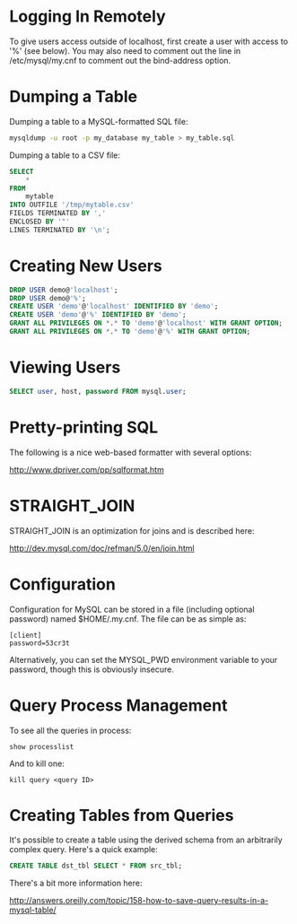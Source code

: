 Logging In Remotely
====

To give users access outside of localhost, first create a user with access to '%' (see below). You may also need to comment out the line in /etc/mysql/my.cnf to comment out the bind-address option.

Dumping a Table
====

Dumping a table to a MySQL-formatted SQL file:

```bash
mysqldump -u root -p my_database my_table > my_table.sql
```

Dumping a table to a CSV file:

```sql
SELECT
    *
FROM
    mytable
INTO OUTFILE '/tmp/mytable.csv'
FIELDS TERMINATED BY ','
ENCLOSED BY '"'
LINES TERMINATED BY '\n';
```

Creating New Users
====

```sql
DROP USER demo@'localhost';
DROP USER demo@'%';
CREATE USER 'demo'@'localhost' IDENTIFIED BY 'demo';
CREATE USER 'demo'@'%' IDENTIFIED BY 'demo';
GRANT ALL PRIVILEGES ON *.* TO 'demo'@'localhost' WITH GRANT OPTION;
GRANT ALL PRIVILEGES ON *.* TO 'demo'@'%' WITH GRANT OPTION;
```

Viewing Users
====

```sql
SELECT user, host, password FROM mysql.user;
```

Pretty-printing SQL
====

The following is a nice web-based formatter with several options:

http://www.dpriver.com/pp/sqlformat.htm

STRAIGHT_JOIN
====

STRAIGHT_JOIN is an optimization for joins and is described here:

http://dev.mysql.com/doc/refman/5.0/en/join.html

Configuration
====

Configuration for MySQL can be stored in a file (including optional password) named $HOME/.my.cnf. The file can be as simple as:

    [client]
    password=53cr3t

Alternatively, you can set the MYSQL_PWD environment variable to your password, though this is obviously insecure.

Query Process Management
====

To see all the queries in process:

    show processlist

And to kill one:

    kill query <query ID>

Creating Tables from Queries
====

It's possible to create a table using the derived schema from an arbitrarily complex query. Here's a quick example:

```sql
CREATE TABLE dst_tbl SELECT * FROM src_tbl;
```

There's a bit more information here:

http://answers.oreilly.com/topic/158-how-to-save-query-results-in-a-mysql-table/
